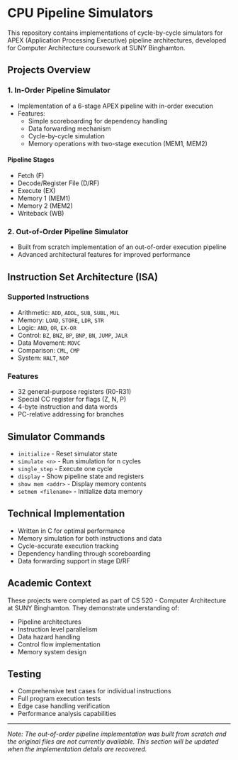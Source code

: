# CPU Pipeline Simulators

This repository contains implementations of cycle-by-cycle simulators for APEX (Application Processing Executive) pipeline architectures, developed for Computer Architecture coursework at SUNY Binghamton.

## Projects Overview

### 1. In-Order Pipeline Simulator
- Implementation of a 6-stage APEX pipeline with in-order execution
- Features:
  - Simple scoreboarding for dependency handling
  - Data forwarding mechanism
  - Cycle-by-cycle simulation
  - Memory operations with two-stage execution (MEM1, MEM2)

#### Pipeline Stages
- Fetch (F)
- Decode/Register File (D/RF)
- Execute (EX)
- Memory 1 (MEM1)
- Memory 2 (MEM2)
- Writeback (WB)

### 2. Out-of-Order Pipeline Simulator
- Built from scratch implementation of an out-of-order execution pipeline
- Advanced architectural features for improved performance

## Instruction Set Architecture (ISA)

### Supported Instructions
- Arithmetic: `ADD`, `ADDL`, `SUB`, `SUBL`, `MUL`
- Memory: `LOAD`, `STORE`, `LDR`, `STR`
- Logic: `AND`, `OR`, `EX-OR`
- Control: `BZ`, `BNZ`, `BP`, `BNP`, `BN`, `JUMP`, `JALR`
- Data Movement: `MOVC`
- Comparison: `CML`, `CMP`
- System: `HALT`, `NOP`

### Features
- 32 general-purpose registers (R0-R31)
- Special CC register for flags (Z, N, P)
- 4-byte instruction and data words
- PC-relative addressing for branches

## Simulator Commands
- `initialize` - Reset simulator state
- `simulate <n>` - Run simulation for n cycles
- `single_step` - Execute one cycle
- `display` - Show pipeline state and registers
- `show mem <addr>` - Display memory contents
- `setmem <filename>` - Initialize data memory

## Technical Implementation
- Written in C for optimal performance
- Memory simulation for both instructions and data
- Cycle-accurate execution tracking
- Dependency handling through scoreboarding
- Data forwarding support in stage D/RF

## Academic Context
These projects were completed as part of CS 520 - Computer Architecture at SUNY Binghamton. They demonstrate understanding of:
- Pipeline architectures
- Instruction level parallelism
- Data hazard handling
- Control flow implementation
- Memory system design

## Testing
- Comprehensive test cases for individual instructions
- Full program execution tests
- Edge case handling verification
- Performance analysis capabilities

---
*Note: The out-of-order pipeline implementation was built from scratch and the original files are not currently available. This section will be updated when the implementation details are recovered.*

